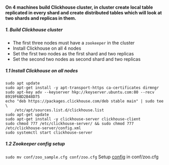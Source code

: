 #### On 4 machines build Clickhouse cluster, in cluster create local table replicated in every shard and create distributed tables which will look at two shards and replicas in them.

##### 1. Build Clickhouse cluster
- The first three nodes must have a `zookeeper` in the cluster
- Install Clickhouse on all 4 nodes
- Set the first two nodes as the first shard and two replicas
- Set the second two nodes as second shard and two replicas

##### 1.1 Install Clickhouse on all nodes
```
sudo apt update
sudo apt-get install -y apt-transport-https ca-certificates dirmngr
sudo apt-key adv --keyserver hkp://keyserver.ubuntu.com:80 --recv 8919F6BD2B48D75
echo "deb https://packages.clickhouse.com/deb stable main" | sudo tee \
    /etc/apt/sources.list.d/clickhouse.list
sudo apt-get update
sudo apt-get install -y clickhouse-server clickhouse-client
sudo chmod 777 /etc/clickhouse-server/ && sudo chmod 777 /etc/clickhouse-server/config.xml
sudo systemctl start clickhouse-server
```
##### 1.2 Zookeeper config setup

`sudo mv conf/zoo_sample.cfg conf/zoo.cfg`
Setup [config](https://github.com/vadim-davydchenko/Clickhouse_final/blob/master/zoo.cfg) in conf/zoo.cfg
